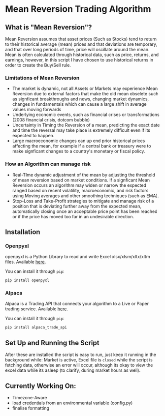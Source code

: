 # Mean Reversion Trading Algorithm

## What is "Mean Reversion"?
Mean Reversion assumes that asset prices (Such as Stocks) tend to return to their historical average (mean) prices and that deviations are temporary, and that over long periods of time, price will oscillate around the mean.  Mean is often calculated through historical data, such as price, returns, and earnings, however, in this script I have chosen to use historical returns in order to create the Buy/Sell rule.

### Limitations of Mean Reversion
- The market is dynamic, not all Assets or Markets may experience Mean Reversion due to external factors that make the old mean obselete such as signficant breakthroughs and news, changing market dynamics, changes in fundamentals which can cause a large shift in average values moving forwards
- Underlying economic events, such as financial crises or transformations (2008 financial crisis, dotcom bubble)
- Uncertainty in Timing the Reversion of a mean, predicting the exact date and time the reversal may take place is extremely difficult even if its expected to happen.
- Large macroeconomic changes can up end prior historical prices affecting the mean, for example if a central bank or treasury were to make signficant changes to a country's monetary or fiscal policy.

### How an Algorithm can manage risk
- Real-TIme dynamic adjustment of the mean by adjusting the threshold of mean reversion based on market conditions.  If a signficant Mean Reversion occurs an algorithm may widen or narrow the expected ranged based on recent volatility, macroeconomic, and risk factors using Moving averages and other smoothing techniques (such as EMA).
- Stop-Loss and Take-Profit strategies to mitigate and manage risk of a position that is deviating further away from the expected mean, automatically closing once an acceptable price point has been reached or if the price has moved too far in an undesirable direction.


## Installation

### Openpyxl

openpyxl is a Python Library to read and write Excel xlsx/xlsm/xltx/xltm files. Available [here](https://openpyxl.readthedocs.io/en/stable/).

You can install it through `pip`:

```bash
pip install openpyxl
```

### Alpaca

Alpaca is a Trading API that connects your algorithm to a Live or Paper trading service. Available [here](https://alpaca.markets/).

You can install it through `pip`:

```bash
pip install alpaca_trade_api
```

## Set Up and Running the Script

After these are installed the script is easy to run, just keep it running in the background while: Market is active, Excel file is `closed` while the script is fetching data, otherwise an error will occur, although its okay to view the excel data while its asleep (to clarify, during market hours as well).

## Currently Working On:
- Timezone-Aware
- load credentials from an environmental variable (config.py)
- finalise formatting
